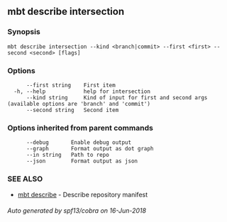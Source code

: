 ## mbt describe intersection



### Synopsis




```
mbt describe intersection --kind <branch|commit> --first <first> --second <second> [flags]
```

### Options

```
      --first string    First item
  -h, --help            help for intersection
      --kind string     Kind of input for first and second args (available options are 'branch' and 'commit')
      --second string   Second item
```

### Options inherited from parent commands

```
      --debug       Enable debug output
      --graph       Format output as dot graph
      --in string   Path to repo
      --json        Format output as json
```

### SEE ALSO
* [mbt describe](mbt_describe.md)	 - Describe repository manifest

###### Auto generated by spf13/cobra on 16-Jun-2018
